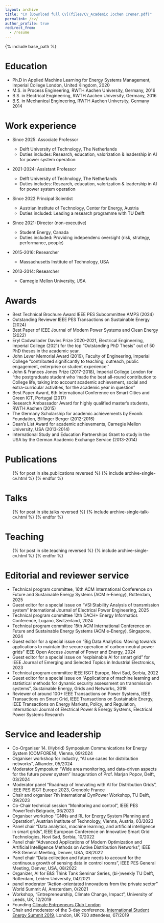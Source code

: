 ```yaml
---
layout: archive
title: "CV [Download full CV](files/CV_Academic Jochen Cremer.pdf)"
permalink: /cv/
author_profile: true
redirect_from:
  - /resume
---
```


{% include base_path %}

Education
======
* Ph.D in Applied Machine Learning for Energy Systems Management, Imperial College London, United Kingdom, 2020
* M.S. in Process Engineering, RWTH Aachen University, Germany, 2016
* B.S. in Electrical Engineering, RWTH Aachen University, Germany, 2016
* B.S. in Mechanical Engineering, RWTH Aachen University, Germany 2014

Work experience
======
* Since 2025: Associate Professor
  * Delft University of Technology, The Netherlands
  * Duties includes: Research, education, valorization & leadership in AI for power system operation

* 2021-2024: Assistant Professor
  * Delft University of Technology, The Netherlands
  * Duties includes: Research, education, valorization & leadership in AI for power system operation
    
* Since 2022 Principal Scientist 
  * Austrian Institute of Technology, Center for Energy, Austria
  * Duties included: Leading a research programme with TU Delft

* Since 2021: Director (non-executive)
  * Student Energy, Canada
  * Duties included: Providing independenc oversight (risk, strategy, performance, people)

* 2015-2016: Researcher
  * Massachusetts Institute of Technology, USA
  
* 2013-2014: Researcher
  * Carnegie Mellon University, USA
  
Awards
======
- Best Technical Brochure Award IEEE PES Subcommittee AMPS (2024)
- Outstanding Reviewer IEEE PES Transactions on Sustainable Energy (2024)
-	Best Paper of IEEE Journal of Modern Power Systems and Clean Energy (2022)
-	Eryl Cadwallader Davies Prize 2020-2021, Electrical Engineering, Imperial College (2021) for the top “Outstanding PhD Thesis” out of 50 PhD theses in the academic year.
- John Lever Memorial Award (2019), Faculty of Engineering, Imperial College 
“contributed significantly to teaching, outreach, public engagement, enterprise or student experience.” 
- John & Frances Jones Prize (2017-2018), Imperial College London for	“the postgraduate student who ‘made the best all-round contribution to College life, taking into account academic achievement, social and extra-curricular activities, for the academic year in question” 
- Best Paper Award, 6th International Conference on Smart Cities and Green ICT, Portugal (2017)
- Research Ambassador Award for highly qualified master’s students, RWTH Aachen (2015) 
- The Germany Scholarship for academic achievements by Evonik Foundation, Bilfinger Berger (2012-2016)	
- Dean’s List Award for academic achievements, Carnegie Mellon University, USA (2013-2014)
- International Study and Education Partnerships Grant to study in the USA by the German Academic Exchange Service (2013-2014)


Publications
======
  <ul>{% for post in site.publications reversed %}
    {% include archive-single-cv.html %}
  {% endfor %}</ul>
  
Talks
======
  <ul>{% for post in site.talks reversed %}
    {% include archive-single-talk-cv.html  %}
  {% endfor %}</ul>
  
Teaching
======
  <ul>{% for post in site.teaching reversed %}
    {% include archive-single-cv.html %}
  {% endfor %}</ul>


Editorial and reviewer service
======
- Technical program committee, 16th ACM International Conference on Future and Sustainable Energy Systems (ACM e-Energy), Rotterdam, 2025
- Guest editor for a special issue on “VSI:Stability Analysis of transmission system” International Journal of Electrical Power Engineering, 2025
- Technical program committee 12th DACH+ Energy Informatics Conference, Lugano, Switzerland, 2024
- Technical program committee 15th ACM International Conference on Future and Sustainable Energy Systems (ACM e-Energy), Singapore, 2024
- Guest editor for a special issue on “Big Data Analytics: Moving towards applications to maintain the secure operation of carbon-neutral power grids” IEEE Open Access Journal of Power and Energy, 2024
- Guest editor for a special issue on “explainable AI for smart grid” for IEEE Journal of Emerging and Selected Topics in Industrial Electronics, 2023
- Technical program committee IEEE ISGT Europe, Novi Sad, Serbia, 2022
- Guest editor for a special issue on “Applications of machine learning and statistical methods for dynamic security assessment on transmission systems”, Sustainable Energy, Grids and Networks, 2018
- Reviewer of around 100+ IEEE Transactions on Power Systems, IEEE Transactions on Smart Grid, IEEE Transactions on Sustainable Energy, IEEE Transactions on Energy Markets, Policy, and Regulation, International Journal of Electrical Power & Energy Systems, Electrical Power Systems Research

Service and leadership
======
- Co-Organiser 14. (Hybrid) Symposium Communications for Energy System (COMFOREN), Vienna, 09/2024
- Organiser workshop for industry, “AI use cases for distribution networks”, Alliander, 05/2024
- Moderator Symposium “Wide area monitoring, and data-driven aspects for the future power system” Inauguration of Prof. Marjan Popov, Delft, 03/2024
- Moderator panel “Roadmap of Innovating with AI for Distribution Grids”, IEEE PES ISGT Europe 2023, Grenoble France
- Chair and organiser 7th International DynPower Workshop, TU Delft, 09/2023
- Co-Chair technical session “Monitoring and control”, IEEE PES PowerTech Belgrade, 06/2023	
- Organiser workshop “GNNs and RL for Energy System Planning and Operation”, Austrian Institute of Technology, Vienna, Austria, 03/2023
- Panel chair “Data analytics, machine learning, and artificial intelligence in smart grids”, IEEE European Conference on Innovative Smart Grid Technologies, Novi Sad, Serbia, 10/2022	
- Panel chair “Advanced Applications of Modern Optimization and Artificial Intelligence Methods on Active Distribution Networks”, IEEE PES General Meeting, Denver, USA, 08/2022	
- Panel chair “Data collection and future needs to account for the continuous growth of sensing data in control rooms”,  IEEE PES General Meeting, Denver, USA, 08/2022	
- Organizer, AI for E&S Think Tank Seminar Series, (bi-)weekly TU Delft, Rotterdam, Leiden University, 04/2021 	
- panel moderator “Action-orientated innovations from the private sector” World Summit AI, Amsterdam, 0/2021
- Workshop, “Entrepreneurship, Climate Change, Impact”, University of Leeds, UK, 12/2019
- Founding [Climate Entrpeneurs Club London](https://www.climateentrepreneurs.uk/)
- Chair and moderator of the 3-day conference, [International Student Energy Summit 2019](https://www.youtube.com/watch?v=QeMEbcdAiwo), London, UK 700 attendees, 07/2019
